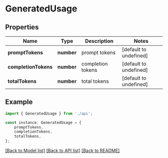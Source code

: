 # GeneratedUsage


## Properties

Name | Type | Description | Notes
------------ | ------------- | ------------- | -------------
**promptTokens** | **number** | prompt tokens | [default to undefined]
**completionTokens** | **number** | completion tokens | [default to undefined]
**totalTokens** | **number** | total tokens | [default to undefined]

## Example

```typescript
import { GeneratedUsage } from './api';

const instance: GeneratedUsage = {
    promptTokens,
    completionTokens,
    totalTokens,
};
```

[[Back to Model list]](../README.md#documentation-for-models) [[Back to API list]](../README.md#documentation-for-api-endpoints) [[Back to README]](../README.md)
